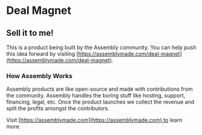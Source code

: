 # Deal Magnet

## Sell it to me!

This is a product being built by the Assembly community. You can help push this idea forward by visiting [https://assemblymade.com/deal-magnet](https://assemblymade.com/deal-magnet).

### How Assembly Works

Assembly products are like open-source and made with contributions from the community. Assembly handles the boring stuff like hosting, support, financing, legal, etc. Once the product launches we collect the revenue and split the profits amongst the contributors.

Visit [https://assemblymade.com](https://assemblymade.com) to learn more.
